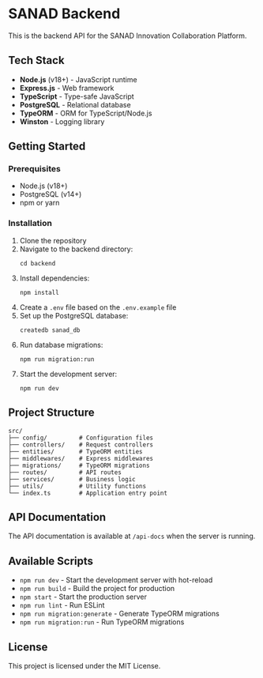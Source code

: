 # SANAD Backend

This is the backend API for the SANAD Innovation Collaboration Platform.

## Tech Stack

- **Node.js** (v18+) - JavaScript runtime
- **Express.js** - Web framework
- **TypeScript** - Type-safe JavaScript
- **PostgreSQL** - Relational database
- **TypeORM** - ORM for TypeScript/Node.js
- **Winston** - Logging library

## Getting Started

### Prerequisites

- Node.js (v18+)
- PostgreSQL (v14+)
- npm or yarn

### Installation

1. Clone the repository
2. Navigate to the backend directory:
   ```
   cd backend
   ```
3. Install dependencies:
   ```
   npm install
   ```
4. Create a `.env` file based on the `.env.example` file
5. Set up the PostgreSQL database:
   ```
   createdb sanad_db
   ```
6. Run database migrations:
   ```
   npm run migration:run
   ```
7. Start the development server:
   ```
   npm run dev
   ```

## Project Structure

```
src/
├── config/         # Configuration files
├── controllers/    # Request controllers
├── entities/       # TypeORM entities
├── middlewares/    # Express middlewares
├── migrations/     # TypeORM migrations
├── routes/         # API routes
├── services/       # Business logic
├── utils/          # Utility functions
└── index.ts        # Application entry point
```

## API Documentation

The API documentation is available at `/api-docs` when the server is running.

## Available Scripts

- `npm run dev` - Start the development server with hot-reload
- `npm run build` - Build the project for production
- `npm start` - Start the production server
- `npm run lint` - Run ESLint
- `npm run migration:generate` - Generate TypeORM migrations
- `npm run migration:run` - Run TypeORM migrations

## License

This project is licensed under the MIT License. 